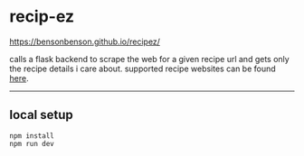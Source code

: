 # recip-ez

https://bensonbenson.github.io/recipez/

calls a flask backend to scrape the web for a given recipe url and gets only the recipe details i care about. supported recipe websites can be found [here](https://docs.recipe-scrapers.com/getting-started/supported-sites/).

---

## local setup

```
npm install
npm run dev
```
